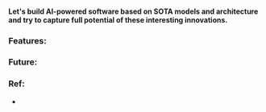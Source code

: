 #### Let's build AI-powered software based on SOTA models and architecture and try to capture full potential of these interesting innovations.


### Features:






### Future:





### Ref:
- 